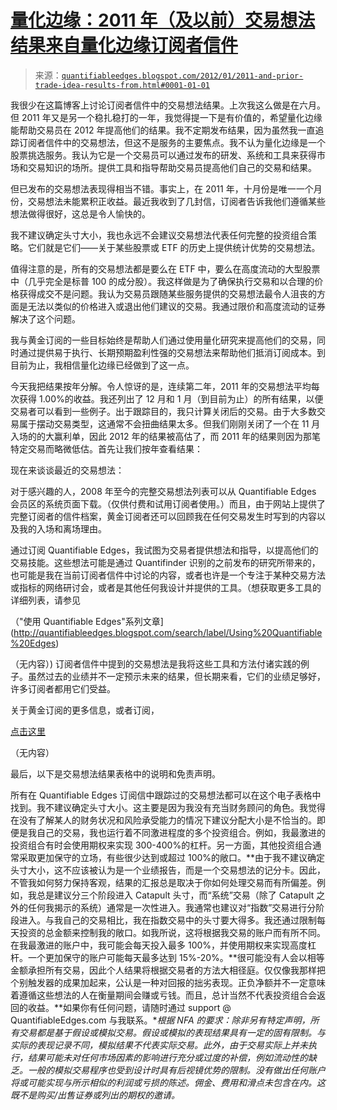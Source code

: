 <!--yml

类别：未分类

日期：2024-05-18 08:52:54

-->

# [量化边缘：2011 年（及以前）交易想法结果来自量化边缘订阅者信件](http://quantifiableedges.blogspot.com/2012/01/2011-and-prior-trade-idea-results-from.html#0001-01-01)

> 来源：[`quantifiableedges.blogspot.com/2012/01/2011-and-prior-trade-idea-results-from.html#0001-01-01`](http://quantifiableedges.blogspot.com/2012/01/2011-and-prior-trade-idea-results-from.html#0001-01-01)

我很少在这篇博客上讨论订阅者信件中的交易想法结果。上次我这么做是在六月。但 2011 年又是另一个稳扎稳打的一年，我觉得提一下是有价值的，希望量化边缘能帮助交易员在 2012 年提高他们的结果。我不定期发布结果，因为虽然我一直追踪订阅者信件中的交易想法，但这不是服务的主要焦点。我不认为量化边缘是一个股票挑选服务。我认为它是一个交易员可以通过发布的研发、系统和工具来获得市场和交易知识的场所。提供工具和指导帮助交易员提高他们自己的交易和结果。

但已发布的交易想法表现得相当不错。事实上，在 2011 年，十月份是唯一一个月份，交易想法未能累积正收益。最近我收到了几封信，订阅者告诉我他们遵循某些想法做得很好，这总是令人愉快的。

我不建议确定头寸大小，我也永远不会建议交易想法代表任何完整的投资组合策略。它们就是它们——关于某些股票或 ETF 的历史上提供统计优势的交易想法。

值得注意的是，所有的交易想法都是要么在 ETF 中，要么在高度流动的大型股票中（几乎完全是标普 100 的成分股）。我这样做是为了确保执行交易和以合理的价格获得成交不是问题。我认为交易员跟随某些服务提供的交易想法最令人沮丧的方面是无法以类似的价格进入或退出他们建议的交易。我通过限价和高度流动的证券解决了这个问题。

我与黄金订阅的一些目标始终是帮助人们通过使用量化研究来提高他们的交易，同时通过提供易于执行、长期预期盈利性强的交易想法来帮助他们抵消订阅成本。到目前为止，我相信量化边缘已经做到了这一点。

今天我把结果按年分解。令人惊讶的是，连续第二年，2011 年的交易想法平均每次获得 1.00%的收益。我还列出了 12 月和 1 月（到目前为止）的所有结果，以便交易者可以看到一些例子。出于跟踪目的，我只计算关闭后的交易。由于大多数交易属于摆动交易类型，这通常不会扭曲结果太多。但我们刚刚关闭了一个在 11 月入场的的大赢利单，因此 2012 年的结果被高估了，而 2011 年的结果则因为那笔特定交易而略微低估。首先让我们按年查看结果：

现在来谈谈最近的交易想法：

对于感兴趣的人，2008 年至今的完整交易想法列表可以从 Quantifiable Edges 会员区的系统页面下载。（仅供付费和试用订阅者使用。）而且，由于网站上提供了完整订阅者的信件档案，黄金订阅者还可以回顾我在任何交易发生时写到的内容以及我的入场和离场理由。

通过订阅 Quantifiable Edges，我试图为交易者提供想法和指导，以提高他们的交易技能。这些想法可能是通过 Quantifinder 识别的之前发布的研究所带来的，也可能是我在当前订阅者信件中讨论的内容，或者也许是一个专注于某种交易方法或指标的网络研讨会，或者是其他任何我设计并提供的工具。（想获取更多工具的详细列表，请参见

（"使用 Quantifiable Edges"系列文章](http://quantifiableedges.blogspot.com/search/label/Using%20Quantifiable%20Edges)

（无内容）) 订阅者信件中提到的交易想法是我将这些工具和方法付诸实践的例子。虽然过去的业绩并不一定预示未来的结果，但长期来看，它们的业绩足够好，许多订阅者都用它们受益。

关于黄金订阅的更多信息，或者订阅，

[点击这里](http://www.quantifiableedges.com/gold.html)

（无内容）

最后，以下是交易想法结果表格中的说明和免责声明。

所有在 Quantifiable Edges 订阅信中跟踪过的交易想法都可以在这个电子表格中找到。我不建议确定头寸大小。这主要是因为我没有充当财务顾问的角色。我觉得在没有了解某人的财务状况和风险承受能力的情况下建议分配大小是不恰当的。即便是我自己的交易，我也运行着不同激进程度的多个投资组合。例如，我最激进的投资组合有时会使用期权来实现 300-400%的杠杆。另一方面，其他投资组合通常采取更加保守的立场，有些很少达到或超过 100%的敞口。**由于我不建议确定头寸大小，这不应该被认为是一个业绩报告，而是一个交易想法的记分卡。因此，不管我如何努力保持客观，结果的汇报总是取决于你如何处理交易而有所偏差。例如，我总是建议分三个阶段进入 Catapult 头寸，而“系统”交易（除了 Catapult 之外的任何我揭示的系统）通常是一次性进入。我通常也建议对“指数”交易进行分阶段进入。与我自己的交易相比，我在指数交易中的头寸要大得多。我还通过限制每天投资的总金额来控制我的敞口。如我所说，这将根据我交易的账户而有所不同。在我最激进的账户中，我可能会每天投入最多 100%，并使用期权来实现高度杠杆。一个更加保守的账户可能每天最多达到 15%-20%。**很可能没有人会以相等金额承担所有交易，因此个人结果将根据交易者的方法大相径庭。仅仅像我那样把个别触发器的成果加起来，公认是一种对回报的拙劣表现。正负净额并不一定意味着遵循这些想法的人在衡量期间会赚或亏钱。而且，总计当然不代表投资组合会返回的收益。**如果你有任何问题，请随时通过 support @ QuantifiableEdges.com 与我联系。**根据 NFA 的要求：除非另有特定声明，所有交易都是基于假设或模拟交易。假设或模拟的表现结果具有一定的固有限制。与实际的表现记录不同，模拟结果不代表实际交易。此外，由于交易实际上并未执行，结果可能未对任何市场因素的影响进行充分或过度的补偿，例如流动性的缺乏。一般的模拟交易程序也受到设计时具有后视镜优势的限制。没有做出任何账户将或可能实现与所示相似的利润或亏损的陈述。佣金、费用和滑点未包含在内。这既不是购买/出售证券或列出的期权的邀请。*
